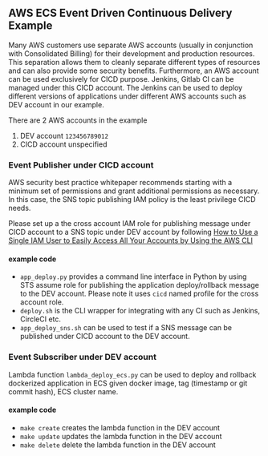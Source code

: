 ## AWS ECS Event Driven Continuous Delivery Example
Many AWS customers use separate AWS accounts (usually in conjunction with Consolidated Billing) for their development and production resources. This separation allows them to cleanly separate different types of resources and can also provide some security benefits.
Furthermore, an AWS account can be used exclusively for CICD purpose.  Jenkins, Gitlab CI can be managed under this CICD account. The Jenkins can be used to deploy different versions of applications under different AWS accounts such as DEV account in our example.

There are 2 AWS accounts in the example
1. DEV account `123456789012`
2. CICD account unspecified

### Event Publisher under CICD account
AWS security best practice whitepaper recommends starting with a minimum set of permissions and grant additional permissions as necessary.
In this case, the SNS topic publishing IAM policy is the least privilege CICD needs.  

Please set up a the cross account IAM role for publishing message under CICD account to a SNS topic under DEV account by following  [How to Use a Single IAM User to Easily Access All Your Accounts by Using the AWS CLI](https://aws.amazon.com/blogs/security/how-to-use-a-single-iam-user-to-easily-access-all-your-accounts-by-using-the-aws-cli/#more-956)

#### example code
* `app_deploy.py` provides a command line interface in Python by using STS assume role for publishing the application deploy/rollback message to the DEV account. Please note it uses `cicd` named profile for the cross account role.
* `deploy.sh` is the CLI wrapper for integrating with any CI such as Jenkins, CircleCI etc.
* `app_deploy_sns.sh` can be used to test if a SNS message can be published under CICD account to the DEV account.


### Event Subscriber under DEV account
Lambda function `lambda_deploy_ecs.py` can be used to deploy and rollback dockerized application in ECS given docker image, tag (timestamp or git commit hash), ECS cluster name.

#### example code

* `make create` creates the lambda function in the DEV account
* `make update` updates the lambda function in the DEV account
* `make delete` delete the lambda function in the DEV account
